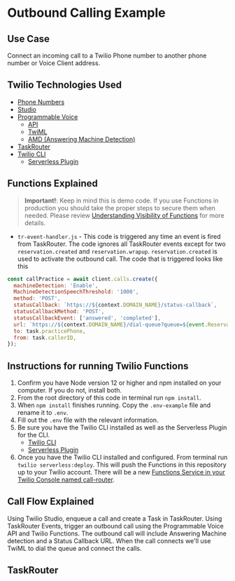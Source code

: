 # Outbound Calling Example

## Use Case

Connect an incoming call to a Twilio Phone number to another phone number or Voice Client address.

## Twilio Technologies Used

- [Phone Numbers](https://www.twilio.com/docs/phone-numbers)
- [Studio](https://www.twilio.com/docs/studio)
- [Programmable Voice](https://www.twilio.com/docs/voice)
  - [API](https://www.twilio.com/docs/voice/api)
  - [TwiML](https://www.twilio.com/docs/voice/twiml)
  - [AMD (Answering Machine Detection)](https://www.twilio.com/docs/voice/answering-machine-detection)
- [TaskRouter](https://www.twilio.com/docs/taskrouter)
- [Twilio CLI](https://www.twilio.com/docs/twilio-cli/quickstart)
  - [Serverless Plugin](https://www.twilio.com/docs/twilio-cli/plugins#available-plugins)

## Functions Explained

> **Important!**: Keep in mind this is demo code. If you use Functions in production you should take the proper steps to secure them when needed. Please review [Understanding Visibility of Functions](https://www.twilio.com/docs/runtime/functions-assets-api/api/understanding-visibility-public-private-and-protected-functions-and-assets) for more details.

- `tr-event-handler.js` - This code is triggered any time an event is fired from TaskRouter. The code ignores all TaskRouter events except for two `reservation.created` and `reservation.wrapup`. `reservation.created` is used to activate the outbound call. The code that is triggered looks like this

```javascript
const callPractice = await client.calls.create({
  machineDetection: 'Enable',
  MachineDetectionSpeechThreshold: '1000',
  method: 'POST',
  statusCallback: `https://${context.DOMAIN_NAME}/status-callback`,
  statusCallbackMethod: 'POST',
  statusCallbackEvent: ['answered', 'completed'],
  url: `https://${context.DOMAIN_NAME}/dial-queue?queue=${event.ReservationSid}&from=${task.callerID}`,
  to: task.practicePhone,
  from: task.callerID,
});
```

## Instructions for running Twilio Functions

1. Confirm you have Node version 12 or higher and npm installed on your computer. If you do not, install both.
2. From the root directory of this code in terminal run `npm install`.
3. When `npm install` finishes running. Copy the `.env-example` file and rename it to `.env`.
4. Fill out the `.env` file with the relevant information.
5. Be sure you have the Twilio CLI installed as well as the Serverless Plugin for the CLI.
   - [Twilio CLI](https://www.twilio.com/docs/twilio-cli/quickstart)
   - [Serverless Plugin](https://www.twilio.com/docs/twilio-cli/plugins#available-plugins)
6. Once you have the Twilio CLI installed and configured. From terminal run `twilio serverless:deploy`. This will push the Functions in this repository up to your Twilio account. There will be a new [Functions Service in your Twilio Console named call-router](https://console.twilio.com/us1/develop/functions/services?frameUrl=%2Fconsole%2Ffunctions%2Foverview%2Fservices%3Fx-target-region%3Dus1).

## Call Flow Explained

Using Twilio Studio, enqueue a call and create a Task in TaskRouter. Using TaskRouter Events, trigger an outbound call using the Programmable Voice API and Twilio Functions. The outbound call will include Answering Machine detection and a Status Callback URL. When the call connects we'll use TwiML to dial the queue and connect the calls.

## TaskRouter
